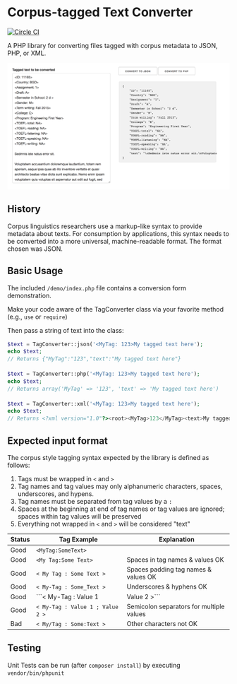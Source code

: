 # Corpus-tagged Text Converter

[![Circle CI](https://circleci.com/gh/writecrow/tag_converter.svg?style=shield)](https://circleci.com/gh/writecrow/tag_converter)

A PHP library for converting files tagged with corpus metadata to JSON, PHP,
or XML.

![Screenshot of Conversion](https://raw.githubusercontent.com/writecrow/tag_converter/master/demo/tagging-example.png)

## History
Corpus linguistics researchers use a markup-like syntax to provide metadata
about texts. For consumption by applications, this syntax needs to be converted
into a more universal, machine-readable format. The format chosen was JSON.

## Basic Usage
The included `/demo/index.php` file contains a conversion form demonstration.

Make your code aware of the TagConverter class via your favorite method (e.g.,
`use` or `require`)

Then pass a string of text into the class:
```php
$text = TagConverter::json('<MyTag: 123>My tagged text here');
echo $text;
// Returns {"MyTag":"123","text":"My tagged text here"}

$text = TagConverter::php('<MyTag: 123>My tagged text here');
echo $text;
// Returns array('MyTag' => '123', 'text' => 'My tagged text here')

$text = TagConverter::xml('<MyTag: 123>My tagged text here');
echo $text;
// Returns <?xml version="1.0"?><root><MyTag>123</MyTag><text>My tagged text here</text></root>
```

## Expected input format
The corpus style tagging syntax expected by the library is defined as follows:
1. Tags must be wrapped in ```<``` and ```>```
2. Tag names and tag values may only alphanumeric characters, spaces,
underscores, and hypens.
3. Tag names must be separated from tag values by a ```:```
4. Spaces at the beginning at end of tag names or tag values are ignored;
spaces within tag values will be preserved
5. Everything not wrapped in ```<``` and ```>``` will be considered "text"


| Status | Tag Example | Explanation
| --- | --- | --- |
| Good | ```<MyTag:SomeText>``` | |
| Good | ```<My Tag:Some Text>``` | Spaces in tag names & values OK |
| Good | ```< My Tag : Some Text >``` | Spaces padding tag names & values OK|
| Good | ```< My-Tag : Some_Text >``` | Underscores & hyphens OK|
| Good | ```< My-Tag : Value 1 | Value 2 >``` | Pipe separators for multiple values|
| Good | ```< My-Tag : Value 1 ; Value 2 >``` | Semicolon separators for multiple values|
| Bad | ```< My/Tag : Some:Text >``` | Other characters not OK|

## Testing
Unit Tests can be run (after ```composer install```) by executing ```vendor/bin/phpunit```
